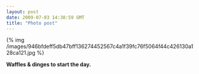 ```yaml
---
layout: post
date: 2009-07-03 14:38:59 GMT
title: "Photo post"
---
```

{% img /images/946bfdeff5db47bff136274452567c4a1f39fc76f5064f44c426130a128ca121.jpg %}

<b>Waffles & dinges to start the day.</b>